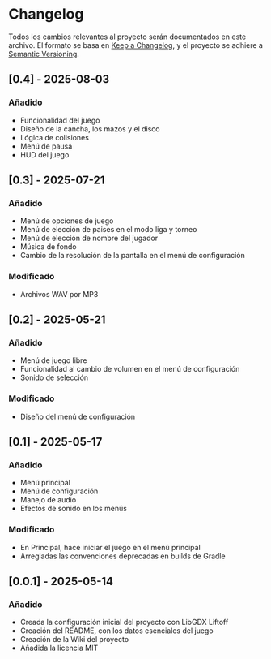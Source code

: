 # Changelog

Todos los cambios relevantes al proyecto serán documentados en este archivo. El formato se basa en [Keep a Changelog](https://keepachangelog.com/en/1.1.0/), y el proyecto se adhiere a [Semantic Versioning](https://semver.org/spec/v2.0.0.html).

## [0.4] - 2025-08-03
### Añadido
- Funcionalidad del juego
- Diseño de la cancha, los mazos y el disco
- Lógica de colisiones
- Menú de pausa
- HUD del juego

## [0.3] - 2025-07-21
### Añadido
- Menú de opciones de juego
- Menú de elección de paises en el modo liga y torneo
- Menú de elección de nombre del jugador
- Música de fondo
- Cambio de la resolución de la pantalla en el menú de configuración

### Modificado
- Archivos WAV por MP3

## [0.2] - 2025-05-21
### Añadido
- Menú de juego libre
- Funcionalidad al cambio de volumen en el menú de configuración
- Sonido de selección

### Modificado
- Diseño del menú de configuración

## [0.1] - 2025-05-17
### Añadido
- Menú principal
- Menú de configuración
- Manejo de audio
- Efectos de sonido en los menús

### Modificado
- En Principal, hace iniciar el juego en el menú principal
- Arregladas las convenciones deprecadas en builds de Gradle

## [0.0.1] - 2025-05-14
### Añadido
- Creada la configuración inicial del proyecto con LibGDX Liftoff
- Creación del README, con los datos esenciales del juego
- Creación de la Wiki del proyecto
- Añadida la licencia MIT
